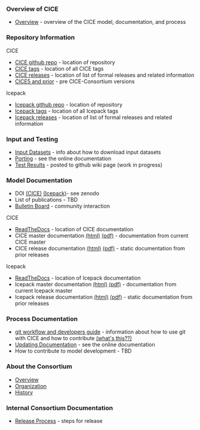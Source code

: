 ### Overview of CICE
* [Overview](https://github.com/CICE-Consortium/CICE/wiki) - overview of the CICE model, documentation, and process

### Repository Information
CICE
* [CICE github repo](https://github.com/CICE-Consortium/CICE) - location of repository
* [CICE tags](https://github.com/CICE-Consortium/CICE/tags) - location of all CICE tags
* [CICE releases](https://github.com/CICE-Consortium/CICE/wiki/Release-Index) - location of list of formal releases and related information
* [CICE5 and prior](https://github.com/CICE-Consortium/CICE-svn-trunk) - pre CICE-Consortium versions

Icepack
* [Icepack github repo](https://github.com/CICE-Consortium/Icepack) - location of repository
* [Icepack tags](https://github.com/CICE-Consortium/Icepack/tags) - location of all Icepack tags
* [Icepack releases](https://github.com/CICE-Consortium/Icepack/releases) - location of list of formal releases and related information


### Input and Testing
* [Input Datasets](https://github.com/CICE-Consortium/CICE/wiki/Testing-CICE) - info about how to download input datasets
* [Porting](http://cice-consortium-cice.readthedocs.io/en/master/index.html) - see the online documentation
* [Test Results](https://github.com/CICE-Consortium/Test-Results/wiki) - posted to github wiki page (work in progress)

### Model Documentation
* DOI [(CICE)](https://zenodo.org/record/1205675) [(Icepack)](https://zenodo.org/record/1213463)- see zenodo
* List of publications - TBD
* [Bulletin Board](https://bb.cgd.ucar.edu/forums/cice-consortium-model-development) - community interaction

CICE
* [ReadTheDocs](https://readthedocs.org/projects/cice-consortium-cice/) - location of CICE documentation
* CICE master documentation [(html)](http://cice-consortium-cice.readthedocs.io/en/master/) [(pdf)](https://media.readthedocs.org/pdf/cice-consortium-cice/master/cice-consortium-cice.pdf) - documentation from current CICE master
* CICE release documentation [(html)](https://readthedocs.org/projects/cice-consortium-cice/) [(pdf)](https://readthedocs.org/projects/cice-consortium-cice/downloads/) - static documentation from prior releases

Icepack
* [ReadTheDocs](https://readthedocs.org/projects/cice-consortium-icepack/) - location of Icepack documentation
* Icepack master documentation [(html)](http://cice-consortium-icepack.readthedocs.io/en/master/) [(pdf)](https://media.readthedocs.org/pdf/cice-consortium-icepack/master/cice-consortium-icepack.pdf) - documentation from current Icepack master
* Icepack release documentation [(html)](https://readthedocs.org/projects/cice-consortium-icepack/) [(pdf)](https://readthedocs.org/projects/cice-consortium-icepack/downloads/) - static documentation from prior releases

### Process Documentation
* [git workflow and developers guide](https://docs.google.com/document/d/1rR6WAvZQT9iAMUp-m_HZ06AUCCI19mguFialsMCYs9o) - information about how to use git with CICE and how to contribute [(what's this??)](https://github.com/CICE-Consortium/About-Us/wiki/Git-Workflow-Guidance)
* [Updating Documentation](http://cice-consortium-cice.readthedocs.io/en/master/index.html) - see the online documentation
* How to contribute to model development - TBD

### About the Consortium
* [Overview](https://github.com/CICE-Consortium/About-Us)
* [Organization](https://github.com/CICE-Consortium/About-Us/wiki/Organization)
* [History](https://github.com/CICE-Consortium/About-Us/wiki/History)


### Internal Consortium Documentation
* [Release Process](https://github.com/CICE-Consortium/CICE/wiki/Release-Process) - steps for release